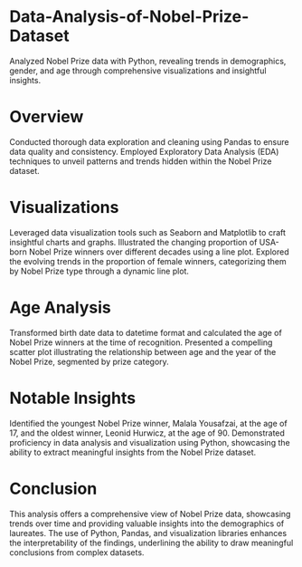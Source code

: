 # Data-Analysis-of-Nobel-Prize-Dataset
 Analyzed Nobel Prize data with Python, revealing trends in demographics, gender, and age through comprehensive visualizations and insightful insights.
# Overview
Conducted thorough data exploration and cleaning using Pandas to ensure data quality and consistency.
Employed Exploratory Data Analysis (EDA) techniques to unveil patterns and trends hidden within the Nobel Prize dataset.
# Visualizations
Leveraged data visualization tools such as Seaborn and Matplotlib to craft insightful charts and graphs.
Illustrated the changing proportion of USA-born Nobel Prize winners over different decades using a line plot.
Explored the evolving trends in the proportion of female winners, categorizing them by Nobel Prize type through a dynamic line plot.
# Age Analysis
Transformed birth date data to datetime format and calculated the age of Nobel Prize winners at the time of recognition.
Presented a compelling scatter plot illustrating the relationship between age and the year of the Nobel Prize, segmented by prize category.
# Notable Insights
Identified the youngest Nobel Prize winner, Malala Yousafzai, at the age of 17, and the oldest winner, Leonid Hurwicz, at the age of 90.
Demonstrated proficiency in data analysis and visualization using Python, showcasing the ability to extract meaningful insights from the Nobel Prize dataset.
# Conclusion
This analysis offers a comprehensive view of Nobel Prize data, showcasing trends over time and providing valuable insights into the demographics of laureates. The use of Python, Pandas, and visualization libraries enhances the interpretability of the findings, underlining the ability to draw meaningful conclusions from complex datasets.
